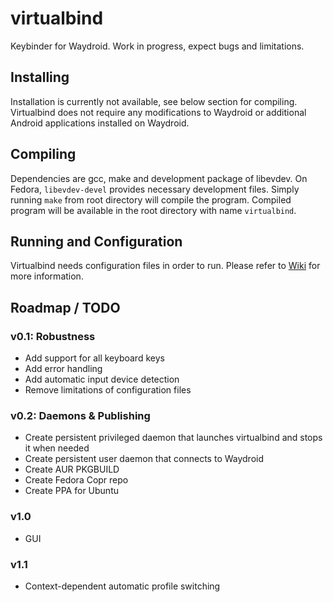 # virtualbind
Keybinder for Waydroid. Work in progress, expect bugs and limitations.
## Installing
Installation is currently not available, see below section for compiling. Virtualbind does not require any modifications to Waydroid or additional Android applications installed on Waydroid.
## Compiling
Dependencies are gcc, make and development package of libevdev. On Fedora, `libevdev-devel` provides necessary development files. Simply running `make` from root directory will compile the program. Compiled program will be available in the root directory with name `virtualbind`.
## Running and Configuration
Virtualbind needs configuration files in order to run. Please refer to [Wiki](https://github.com/mrvictory1/virtualbind/wiki) for more information.
## Roadmap / TODO
### v0.1: Robustness
* Add support for all keyboard keys
* Add error handling
* Add automatic input device detection
* Remove limitations of configuration files
### v0.2: Daemons & Publishing
* Create persistent privileged daemon that launches virtualbind and stops it when needed
* Create persistent user daemon that connects to Waydroid
* Create AUR PKGBUILD
* Create Fedora Copr repo
* Create PPA for Ubuntu
### v1.0
* GUI
### v1.1
* Context-dependent automatic profile switching

